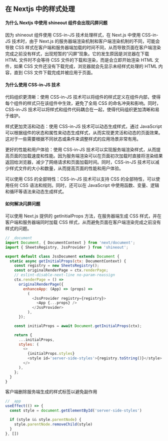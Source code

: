 ## 在 Nextjs 中的样式处理

#### 为什么 Nextjs 中使用 shineout 组件会出现闪屏问题

因为 shineout 组件使用 CSS-in-JS 技术处理样式，在 Next.js 中使用 CSS-in-JS 技术时，由于 Next.js 的服务器端渲染机制和客户端渲染机制的不同，可能会导致 CSS 样式在客户端和服务器端加载的时间不同，从而导致页面在客户端渲染完成之前没有样式，出现短暂的“闪屏”现象。它的发生原因是浏览器在下载 HTML 文件时不会等待 CSS 文件的下载和渲染，而是会立即开始渲染 HTML 文件，如果 CSS 文件还没有下载完成，浏览器就会先显示未经样式处理的 HTML 内容，直到 CSS 文件下载完成并被应用于页面。

#### 为什么使用 CSS-in-JS 技术

代码组织更清晰：使用 CSS-in-JS 技术可以将组件的样式定义在组件内部，使得每个组件的样式只在该组件中生效，避免了全局 CSS 的命名冲突和影响。同时，CSS-in-JS 技术可以将样式和组件代码耦合在一起，使得代码组织更加清晰和易于维护。

样式更加灵活和动态：使用 CSS-in-JS 技术可以动态生成样式，通过 JavaScript 可以根据组件的状态和属性来动态生成样式，从而实现更灵活和动态的页面效果。这对于一些需要根据不同状态或条件来调整样式的应用场景非常有用。

更好的性能和用户体验：使用 CSS-in-JS 技术可以实现服务端渲染样式，从而提高页面的加载速度和性能。因为服务端渲染可以在页面初次加载时直接将渲染结果返回给浏览器，减少了网络请求和页面加载时间。同时，CSS-in-JS 技术可以减少样式文件的大小和数量，从而提高页面的性能和用户体验。

可以使用 CSS 的全部特性：CSS-in-JS 技术可以支持 CSS 的全部特性，可以使用任何 CSS 语法和规则。同时，还可以在 JavaScript 中使用函数、变量、逻辑和循环等语法来动态生成样式。

#### 如何解决闪屏问题

可以使用 Next.js 提供的 getInitialProps 方法，在服务器端生成 CSS 样式，并在客户端和服务器端同时加载 CSS 样式，从而避免页面在客户端渲染完成之前没有样式的问题。

```js
// _document
import Document, { DocumentContext } from 'next/document';
import { SheetsRegistry, JssProvider } from 'shineout';

export default class JssDocument extends Document {
  static async getInitialProps(ctx: DocumentContext) {
    const registry = new SheetsRegistry();
    const originalRenderPage = ctx.renderPage;
    // eslint-disable-next-line no-param-reassign
    ctx.renderPage = () =>
      originalRenderPage({
        enhanceApp: (App) => (props) =>
          (
            <JssProvider registry={registry}>
              <App {...props} />
            </JssProvider>
          ),
      });

    const initialProps = await Document.getInitialProps(ctx);

    return {
      ...initialProps,
      styles: (
        <>
          {initialProps.styles}
          <style id='server-side-styles'>{registry.toString()}</style>
        </>
      ),
    };
  }
}
```

客户端删除服务端生成的样式标签以避免副作用

```js
// _app
useEffect(() => {
  const style = document.getElementById('server-side-styles')

  if (style && style.parentNode) {
    style.parentNode.removeChild(style)
  }
}, [])
```
